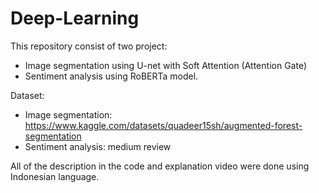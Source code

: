 # Deep-Learning

This repository consist of two project:
- Image segmentation using U-net with Soft Attention (Attention Gate)
- Sentiment analysis using RoBERTa model.

Dataset:
- Image segmentation: https://www.kaggle.com/datasets/quadeer15sh/augmented-forest-segmentation
- Sentiment analysis: medium review

All of the description in the code and explanation video were done using Indonesian language.
